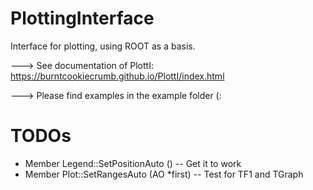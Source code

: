 # PlottingInterface
Interface for plotting, using ROOT as a basis.


---> See documentation of PlottI:
https://burntcookiecrumb.github.io/PlottI/index.html

---> Please find examples in the example folder (:

# TODOs
- Member Legend::SetPositionAuto ()  -- Get it to work
- Member Plot::SetRangesAuto (AO *first) -- Test for TF1 and TGraph
